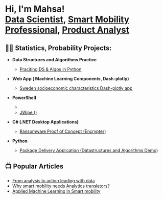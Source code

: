 <h1>Hi, I'm Mahsa! <br/><a href="https://github.com/mahsa-github">Data Scientist</a>, <a href="https://www.linkedin.com/in/mahsa-ramez/">Smart Mobility Professional</a>, <a href="https://mahsaramez.com/">Product Analyst</a></h1>

<h2>👨‍💻 Statistics, Probability Projects:</h2>

- <b>Data Structures and Algorithms Practice </b>
  - [Praciting DS & Algos in Python](https://github.com/josh/AlgoPractice)
- <b> Web App ( Machine Learning Components, Dash-plotly)</b>
  - [Sweden socioeconomic characteristics Dash-plotly app](https://github.com/mahsa-github/Sweden-socioecono_app/tree/master) </b></i>
- <b>PowerShell</b>
  - [](https://gb.com/joakor1/Sen-Lab)
  - [JWipe ()](https://github.com/joshm/Jl)
  
- <b>C# (.NET Desktop Applications)</b>
  - [Ransomware Proof of Concept (Encrypter)](https://github.com/xkmx)
  
- <b>Python</b>
  - [Package Delivery Application (Datastructures and Algorithms Demo)](https://g.com/ing-Algorithm)

<h2>📺 Popular Articles</h2>

- [From analysis to action leading with data](https://mahsaramez.com/from-analysis-to-action-leading-with-data/)
- [Why smart mobility needs Analytics translators?](https://mahsaramez.com/why-smart-mobility-needs-analytics-translator/)
- [Applied Machine Learning in Smart mobility ](https://mahsaramez.com/applied-machine-learning-in-smart-mobility/)


